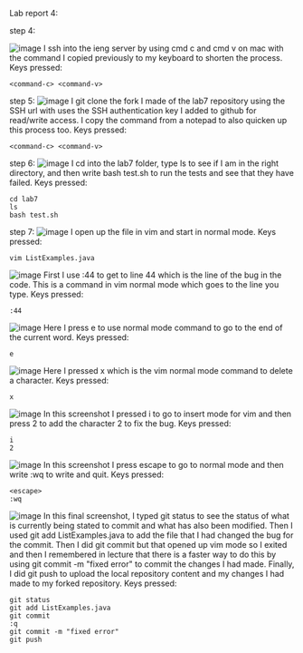Lab report 4:

step 4:

![image](https://github.com/Malakelis/cse15l-lab-reports/assets/63074465/c3ae5684-69f8-4cfd-950b-17bdf529d35e)
I ssh into the ieng server by using cmd c and cmd v on mac with the command I copied previously to my keyboard to shorten the process.
Keys pressed: 
```
<command-c> <command-v>
```

step 5:
![image](https://github.com/Malakelis/cse15l-lab-reports/assets/63074465/1b9203a6-cd87-42a8-bb98-16de45142c74)
I git clone the fork I made of the lab7 repository using the SSH url with uses the SSH authentication key I added to github for read/write access.
I copy the command from a notepad to also quicken up this process too.
Keys pressed:
```
<command-c> <command-v>
```

step 6:
![image](https://github.com/Malakelis/cse15l-lab-reports/assets/63074465/42bf21f9-30a5-4885-8a94-00ac8fa77844)
I cd into the lab7 folder, type ls to see if I am in the right directory, and then write bash test.sh to run the tests and see that they have failed.
Keys pressed:
```
cd lab7
ls
bash test.sh
```

step 7:
![image](https://github.com/Malakelis/cse15l-lab-reports/assets/63074465/42927896-eb5b-4b05-b632-5908cfa038ff)
I open up the file in vim and start in normal mode.
Keys pressed:
```
vim ListExamples.java
```


![image](https://github.com/Malakelis/cse15l-lab-reports/assets/63074465/a0a1d1f1-02c1-428b-b9ca-db7dcf95a855)
First I use :44 to get to line 44 which is the line of the bug in the code. This is a command in vim normal mode which goes to the line you type.
Keys pressed:
```
:44
```

![image](https://github.com/Malakelis/cse15l-lab-reports/assets/63074465/47dfbb0e-6c8e-4027-a7b6-8b1413c54c54)
Here I press e to use normal mode command to go to the end of the current word.
Keys pressed:
```
e
```

![image](https://github.com/Malakelis/cse15l-lab-reports/assets/63074465/4cbf5bfd-6d08-4c22-ba24-c784a6f395d8)
Here I pressed x which is the vim normal mode command to delete a character.
Keys pressed:
```
x
```

![image](https://github.com/Malakelis/cse15l-lab-reports/assets/63074465/064b2027-03d2-44b3-9c31-0448ba22e6ea)
In this screenshot I pressed i to go to insert mode for vim and then press 2 to add the character 2 to fix the bug.
Keys pressed:
```
i
2
```

![image](https://github.com/Malakelis/cse15l-lab-reports/assets/63074465/1105e0c9-ce55-4427-b622-1eb3258ea703)
In this screenshot I press escape to go to normal mode and then write :wq to write and quit.
Keys pressed:
```
<escape>
:wq
```

![image](https://github.com/Malakelis/cse15l-lab-reports/assets/63074465/753906da-5c7d-4f92-a26e-a359c4df51b0)
In this final screenshot, I typed git status to see the status of what is currently being stated to commit and what has also been modified. Then I used git add ListExamples.java to add the file that I had changed the bug for the commit. Then I did git commit but that opened up vim mode so I exited and then I remembered in lecture that there is a faster way to do this by using git commit -m "fixed error" to commit the changes I had made. Finally, I did git push to upload the local repository content and my changes I had made to my forked repository.
Keys pressed:
```
git status
git add ListExamples.java
git commit
:q
git commit -m "fixed error"
git push
```














